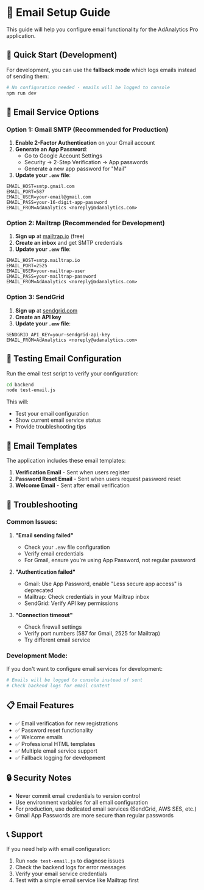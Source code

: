 # 📧 Email Setup Guide

This guide will help you configure email functionality for the AdAnalytics Pro application.

## 🚀 Quick Start (Development)

For development, you can use the **fallback mode** which logs emails instead of sending them:

```bash
# No configuration needed - emails will be logged to console
npm run dev
```

## 📧 Email Service Options

### Option 1: Gmail SMTP (Recommended for Production)

1. **Enable 2-Factor Authentication** on your Gmail account
2. **Generate an App Password**:
   - Go to Google Account Settings
   - Security → 2-Step Verification → App passwords
   - Generate a new app password for "Mail"
3. **Update your `.env` file**:

```env
EMAIL_HOST=smtp.gmail.com
EMAIL_PORT=587
EMAIL_USER=your-email@gmail.com
EMAIL_PASS=your-16-digit-app-password
EMAIL_FROM=AdAnalytics <noreply@adanalytics.com>
```

### Option 2: Mailtrap (Recommended for Development)

1. **Sign up** at [mailtrap.io](https://mailtrap.io) (free)
2. **Create an inbox** and get SMTP credentials
3. **Update your `.env` file**:

```env
EMAIL_HOST=smtp.mailtrap.io
EMAIL_PORT=2525
EMAIL_USER=your-mailtrap-user
EMAIL_PASS=your-mailtrap-password
EMAIL_FROM=AdAnalytics <noreply@adanalytics.com>
```

### Option 3: SendGrid

1. **Sign up** at [sendgrid.com](https://sendgrid.com)
2. **Create an API key**
3. **Update your `.env` file**:

```env
SENDGRID_API_KEY=your-sendgrid-api-key
EMAIL_FROM=AdAnalytics <noreply@adanalytics.com>
```

## 🧪 Testing Email Configuration

Run the email test script to verify your configuration:

```bash
cd backend
node test-email.js
```

This will:
- Test your email configuration
- Show current email service status
- Provide troubleshooting tips

## 🔧 Email Templates

The application includes these email templates:

1. **Verification Email** - Sent when users register
2. **Password Reset Email** - Sent when users request password reset
3. **Welcome Email** - Sent after email verification

## 🐛 Troubleshooting

### Common Issues:

1. **"Email sending failed"**
   - Check your `.env` file configuration
   - Verify email credentials
   - For Gmail, ensure you're using App Password, not regular password

2. **"Authentication failed"**
   - Gmail: Use App Password, enable "Less secure app access" is deprecated
   - Mailtrap: Check credentials in your Mailtrap inbox
   - SendGrid: Verify API key permissions

3. **"Connection timeout"**
   - Check firewall settings
   - Verify port numbers (587 for Gmail, 2525 for Mailtrap)
   - Try different email service

### Development Mode:

If you don't want to configure email services for development:

```bash
# Emails will be logged to console instead of sent
# Check backend logs for email content
```

## 📋 Email Features

- ✅ Email verification for new registrations
- ✅ Password reset functionality
- ✅ Welcome emails
- ✅ Professional HTML templates
- ✅ Multiple email service support
- ✅ Fallback logging for development

## 🔒 Security Notes

- Never commit email credentials to version control
- Use environment variables for all email configuration
- For production, use dedicated email services (SendGrid, AWS SES, etc.)
- Gmail App Passwords are more secure than regular passwords

## 📞 Support

If you need help with email configuration:

1. Run `node test-email.js` to diagnose issues
2. Check the backend logs for error messages
3. Verify your email service credentials
4. Test with a simple email service like Mailtrap first
